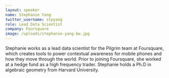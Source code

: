 ```yaml
---
layout: speaker
name: Stephanie Yang
twitter_username: stpyang
role: Lead Data Scientist
company: Foursquare
image: /uploads/stephanie-yang-bw.jpg
---
```


Stephanie works as a lead data scientist for the Pilgrim team at Foursquare, which creates tools to power contextual awareness for mobile phones and how they move through the world. Prior to joining Foursquare, she worked at a hedge fund as a high frequency trader. Stephanie holds a Ph.D in algebraic geometry from Harvard University.